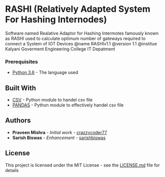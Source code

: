 # RASHI (Relatively Adapted System For Hashing Internodes)

Software named Realative Adaptor for Hashing Intermotes 
famously known as RASHI used to calculate optimum number of gateways required 
to connect a System of IOT Devices
@name RASHIv1.1
@version 1.1
@institue Kalyani Goverment Engineering College IT Depatment

### Prerequisites

* [Python 3.6](https://www.python.org/downloads/release/python-360/) - The language used

## Built With

* [CSV](https://docs.python.org/2/library/csv.html) - Python module to handel csv file
* [PANDAS](https://docs.python.org/3/library/ftplib.html) - Python module to effectively handel csv file


## Authors

* **Praveen Mishra** - *Initial work* - [crazzycoder77](https://github.com/crazzycoder77)
* **Sarish Biswas**  - *Enhancement* - [sarishbiswas](https://github.com/sarishbiswas)


## License

This project is licensed under the MIT License - see the [LICENSE.md](LICENSE.md) file for details



